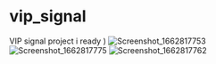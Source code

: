 # vip_signal
 
VIP signal project i ready )
![Screenshot_1662817753](https://user-images.githubusercontent.com/107408431/189486430-1a2c32d0-f003-4e6a-876c-320cefa7be37.png)
![Screenshot_1662817775](https://user-images.githubusercontent.com/107408431/189486445-9198a27c-d4f3-4818-87a5-9441805cec44.png)
![Screenshot_1662817762](https://user-images.githubusercontent.com/107408431/189486500-b8c936db-63c4-4b18-95b5-8403089700db.png)
